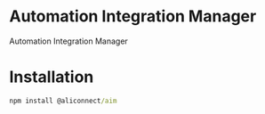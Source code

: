 # Automation Integration Manager

Automation Integration Manager

# Installation

```cmd
npm install @aliconnect/aim
```
